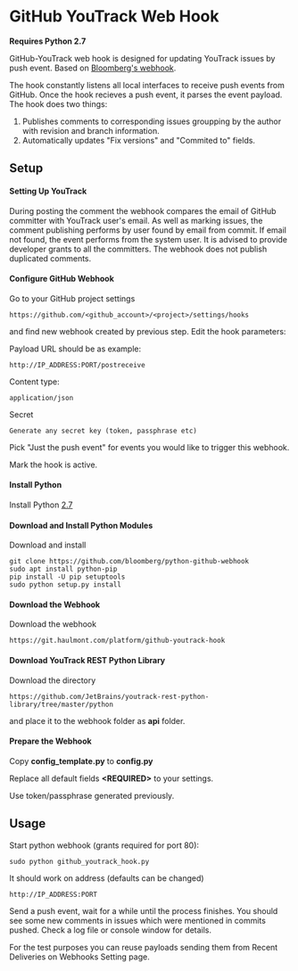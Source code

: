 # GitHub YouTrack Web Hook

**Requires Python 2.7**

GitHub-YouTrack web hook is designed for updating YouTrack issues by push event. Based on [Bloomberg's webhook](https://github.com/bloomberg/python-github-webhook).

The hook constantly listens all local interfaces to receive push events from GitHub. Once the hook recieves a push event, it parses the event payload. The hook does two things:

 1. Publishes comments to corresponding issues groupping by the author with revision and branch information.
 2. Automatically updates "Fix versions" and "Commited to" fields.

## Setup

#### Setting Up YouTrack

During posting the comment the webhook compares the email of GitHub committer with YouTrack user's email. As well as marking issues, the comment publishing performs by user found by email from commit. If email not found, the event performs from the system user. It is advised to provide developer grants to all the committers. The webhook does not publish duplicated comments.

#### Configure GitHub Webhook

Go to your GitHub project settings

    https://github.com/<github_account>/<project>/settings/hooks

and find new webhook created by previous step. Edit the hook parameters:

Payload URL should be as example:

    http://IP_ADDRESS:PORT/postreceive

Content type:

    application/json

Secret

    Generate any secret key (token, passphrase etc)

Pick "Just the push event" for events you would like to trigger this webhook.

Mark the hook is active.

#### Install Python

Install Python [2.7](https://www.python.org/download/releases/2.7.8/)

#### Download and Install Python Modules

Download and install

    git clone https://github.com/bloomberg/python-github-webhook
    sudo apt install python-pip
    pip install -U pip setuptools
    sudo python setup.py install

#### Download the Webhook

Download the webhook

    https://git.haulmont.com/platform/github-youtrack-hook

#### Download YouTrack REST Python Library

Download the directory

    https://github.com/JetBrains/youtrack-rest-python-library/tree/master/python

and place it to the webhook folder as **api** folder.

#### Prepare the Webhook

Copy **config_template.py** to **config.py**

Replace all default fields **\<REQUIRED\>** to your settings.

Use token/passphrase generated previously.

## Usage

Start python webhook (grants required for port 80):

    sudo python github_youtrack_hook.py

It should work on address (defaults can be changed)

    http://IP_ADDRESS:PORT

Send a push event, wait for a while until the process finishes. You should see some new comments in issues which were mentioned in commits pushed. Check a log file or console window for details.

For the test purposes you can reuse payloads sending them from Recent Deliveries on Webhooks Setting page.